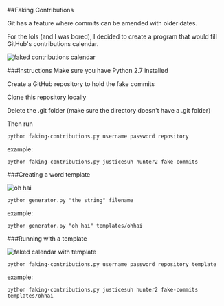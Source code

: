 ##Faking Contributions

Git has a feature where commits can be amended with older dates.

For the lols (and I was bored), I decided to create a program that would fill GitHub's contributions calendar.

![faked contributions calendar](http://i.imgur.com/5vkUDzh.png)

###Instructions
Make sure you have Python 2.7 installed

Create a GitHub repository to hold the fake commits

Clone this repository locally

Delete the .git folder (make sure the directory doesn't have a .git folder)

Then run
    
    python faking-contributions.py username password repository

example:

    python faking-contributions.py justicesuh hunter2 fake-commits
    
###Creating a word template
    
![oh hai](http://www.justicesuh.com/images/ohhai.png)

    python generator.py "the string" filename

example:

    python generator.py "oh hai" templates/ohhai

###Running with a template

![faked calendar with template](http://i.imgur.com/9ZFdqpx.png)

    python faking-contributions.py username password repository template
    
example:

    python faking-contributions.py justicesuh hunter2 fake-commits templates/ohhai
